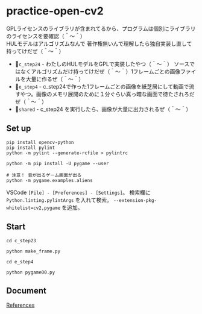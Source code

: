 # practice-open-cv2

GPLライセンスのライブラリが含まれてるから、プログラムは個別にライブラリのライセンスを要確認（＾～＾）  
HULモデルはアルゴリズムなんで 著作権無いんで理解したら独自実装し直して持ってけだぜ（＾～＾）  

* 📁`c_step24` - わたしのHULモデルをGPLで実装したやつ（＾～＾） ソースではなくアルゴリズムだけ持ってけだぜ（＾～＾）1フレームごとの画像ファイルを大量に作るぜ（＾～＾）
* 📁`e_step4` - c_step24で作った1フレームごとの画像を紙芝居にして動画で流すやつ。画像のメモリ展開のために１分ぐらい真っ暗な画面で待たされろだぜ（＾～＾）
* 📁`shared` - c_step24 を実行したら、画像が大量に出力されるぜ（＾～＾）

## Set up

```shell
pip install opencv-python
pip install pylint
python -m pylint --generate-rcfile > pylintrc

python -m pip install -U pygame --user

# 注意！ 音が出るゲーム画面が出る
python -m pygame.examples.aliens
```

VSCode `[File] - [Preferences] - [Settings]`。 検索欄に `Python.linting.pylintArgs` を入れて検索。 `--extension-pkg-whitelist=cv2,pygame` を追加。  

## Start

```shell
cd c_step23

python make_frame.py

cd e_step4

python pygame00.py
```

## Document

[References](./@doc/references.md)  
